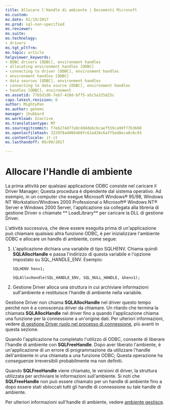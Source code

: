 ```yaml
---
title: Allocare l'Handle di ambiente | Documenti Microsoft
ms.custom: 
ms.date: 01/19/2017
ms.prod: sql-non-specified
ms.reviewer: 
ms.suite: 
ms.technology:
- drivers
ms.tgt_pltfrm: 
ms.topic: article
helpviewer_keywords:
- ODBC drivers [ODBC], environment handles
- allocating environment handles [ODBC]
- connecting to driver [ODBC], environment handles
- environment handles [ODBC]
- data sources [ODBC], environment handles
- connecting to data source [ODBC], environment handles
- handles [ODBC], environment
ms.assetid: 77b5d1d6-7eb7-428d-bf75-a5c5a325d25c
caps.latest.revision: 6
author: MightyPen
ms.author: genemi
manager: jhubbard
ms.workload: Inactive
ms.translationtype: MT
ms.sourcegitcommit: f7e6274d77a9cdd4de6cbcaef559ca99f77b3608
ms.openlocfilehash: 322978a4006460fc61a438c6aff5ed8eca0c6c93
ms.contentlocale: it-it
ms.lasthandoff: 09/09/2017

---
```

# <a name="allocating-the-environment-handle"></a>Allocare l'Handle di ambiente
La prima attività per qualsiasi applicazione ODBC consiste nel caricare il Driver Manager; Questa procedura è dipendente dal sistema operativo. Ad esempio, in un computer che esegue Microsoft Windows® 95/98, Windows NT Workstation/Windows 2000 Professional o Microsoft® Windows NT® Server e Windows 2000 Server, l'applicazione sia collegata alla libreria di gestione Driver o chiamate ** LoadLibrary** per caricare la DLL di gestione Driver.  
  
 L'attività successiva, che deve essere eseguita prima di un'applicazione può chiamare qualsiasi altra funzione ODBC, è per inizializzare l'ambiente ODBC e allocare un handle di ambiente, come segue:  
  
1.  L'applicazione dichiara una variabile di tipo SQLHENV. Chiama quindi **SQLAllocHandle** e passa l'indirizzo di questa variabile e l'opzione impostato su SQL_HANDLE_ENV. Esempio:  
  
    ```  
    SQLHENV henv1;  
  
    SQLAllocHandle(SQL_HANDLE_ENV, SQL_NULL_HANDLE, &henv1);  
    ```  
  
2.  Gestione Driver alloca una struttura in cui archiviare informazioni sull'ambiente e restituisce l'handle di ambiente nella variabile.  
  
 Gestione Driver non chiama **SQLAllocHandle** nel driver questo tempo perché non è a conoscenza driver da chiamare. Un ritardo che termina la chiamata **SQLAllocHandle** nel driver fino a quando l'applicazione chiama una funzione per la connessione a un'origine dati. Per ulteriori informazioni, vedere [di gestione Driver ruolo nel processo di connessione](../../../odbc/reference/develop-app/driver-manager-s-role-in-the-connection-process.md), più avanti in questa sezione.  
  
 Quando l'applicazione ha completato l'utilizzo di ODBC, consente di liberare l'handle di ambiente con **SQLFreeHandle**. Dopo aver liberato l'ambiente, è un'applicazione di un errore di programmazione da utilizzare l'handle dell'ambiente in una chiamata a una funzione ODBC; Questa operazione ha conseguenze irreversibili probabilmente ma non definiti.  
  
 Quando **SQLFreeHandle** viene chiamato, le versioni di driver, la struttura utilizzata per archiviare le informazioni sull'ambiente. Si noti che **SQLFreeHandle** non può essere chiamato per un handle di ambiente fino a dopo essere stati sbloccati tutti gli handle di connessione su tale handle di ambiente.  
  
 Per ulteriori informazioni sull'handle di ambiente, vedere [ambiente gestisce](../../../odbc/reference/develop-app/environment-handles.md).

